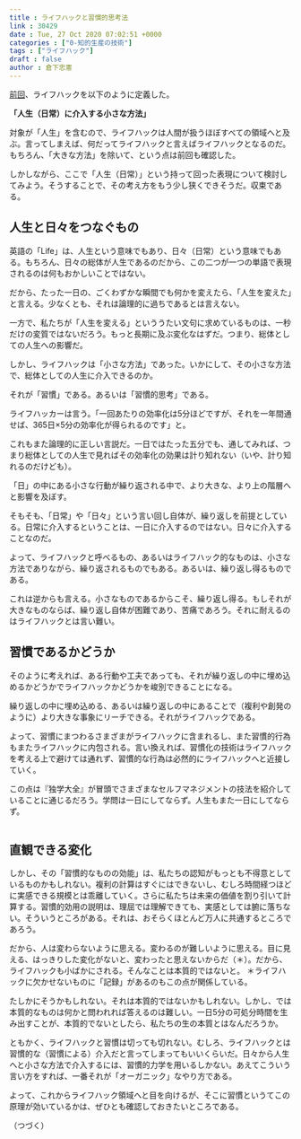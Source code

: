 ```yaml
---
title : ライフハックと習慣的思考法
link : 30429
date : Tue, 27 Oct 2020 07:02:51 +0000
categories : ["0-知的生産の技術"]
tags : ["ライフハック"]
draft : false
author : 倉下忠憲
---
```


<a href="https://rashita.net/blog/?p=30424">前回</a>、ライフハックを以下のように定義した。

<strong>「人生（日常）に介入する小さな方法」</strong>

対象が「人生」を含むので、ライフハックは人間が扱うほぼすべての領域へと及ぶ。言ってしまえば、何だってライフハックと言えばライフハックとなるのだ。もちろん、「大きな方法」を除いて、という点は前回も確認した。

しかしながら、ここで「人生（日常）」という持って回った表現について検討してみよう。そうすることで、その考え方をもう少し狭くできそうだ。収束である。

<h2>人生と日々をつなぐもの</h2>

英語の「Life」は、人生という意味でもあり、日々（日常）という意味でもある。もちろん、日々の総体が人生であるのだから、この二つが一つの単語で表現されるのは何もおかしいことではない。

だから、たった一日の、ごくわずかな瞬間でも何かを変えたら、「人生を変えた」と言える。少なくとも、それは論理的に過ちであるとは言えない。

一方で、私たちが「人生を変える」といううたい文句に求めているものは、一秒だけの変質ではないだろう。もっと長期に及ぶ変化なはずだ。つまり、総体としての人生への影響だ。

しかし、ライフハックは「小さな方法」であった。いかにして、その小さな方法で、総体としての人生に介入できるのか。

それが「習慣」である。あるいは「習慣的思考」である。

ライフハッカーは言う。「一回あたりの効率化は5分ほどですが、それを一年間通せば、365日×5分の効率化が得られるのです」と。

これもまた論理的に正しい言説だ。一日ではたった五分でも、通してみれば、つまり総体としての人生で見ればその効率化の効果は計り知れない（いや、計り知れるのだけども）。

「日」の中にある小さな行動が繰り返される中で、より大きな、より上の階層へと影響を及ぼす。

そもそも、「日常」や「日々」という言い回し自体が、繰り返しを前提としている。日常に介入するということは、一日に介入するのではない。日々に介入することなのだ。

よって、ライフハックと呼べるもの、あるいはライフハック的なものは、小さな方法でありながら、繰り返されるものでもある。あるいは、繰り返し得るものである。

これは逆からも言える。小さなものであるからこそ、繰り返し得る。もしそれが大きなものならば、繰り返し自体が困難であり、苦痛であろう。それに耐えるのはライフハックとは言い難い。

<h2>習慣であるかどうか</h2>

そのように考えれば、ある行動や工夫であっても、それが繰り返しの中に埋め込めるかどうかでライフハックかどうかを峻別できることになる。

繰り返しの中に埋め込める、あるいは繰り返しの中にあることで（複利や創発のように）より大きな事象にリーチできる。それがライフハックである。

よって、習慣にまつわるさまざまがライフハックに含まれるし、また習慣的行為もまたライフハックに内包される。言い換えれば、習慣化の技術はライフハックを考える上で避けては通れず、習慣的な行為は必然的にライフハックへと近接していく。

この点は『独学大全』が冒頭でさまざまなセルフマネジメントの技法を紹介していることに通じるだろう。学問は一日にしてならず。人生もまた一日にしてならず。

<p style="text-align: center;"><a href="http://www.amazon.co.jp/exec/obidos/ASIN/B08DR7YL5J/rashita1000-22/ref=nosim/" target="_blank" rel="noopener noreferrer" name="amazletlink"><img class="aligncenter" style="border: none;" src="https://m.media-amazon.com/images/I/513QQeMY4zL._SY346_._SY346_.jpg" alt="" /></a></p>

<h2>直観できる変化</h2>

しかし、その「習慣的なものの効能」は、私たちの認知がもっとも不得意としているものかもしれない。複利の計算はすぐにはできないし、むしろ時間経つほどに実感できる規模とは乖離していく。さらに私たちは未来の価値を割り引いて計算する。習慣的効用の説明は、理屈では理解できても、実感としては腑に落ちない。そういうところがある。それは、おそらくほとんど万人に共通するところであろう。

だから、人は変わらないように思える。変わるのが難しいように思える。目に見える、はっきりした変化がないと、変わったと思えないからだ（＊）。だから、ライフハックも小ばかにされる。そんなことは本質的ではないと。
＊ライフハックに欠かせないものに「記録」があるのもこの点が関係している。

たしかにそうかもしれない。それは本質的ではないかもしれない。しかし、では本質的なものは何かと問われれば答えるのは難しい。一日5分の可処分時間を生み出すことが、本質的でないとしたら、私たちの生の本質とはなんだろうか。

ともかく、ライフハックと習慣は切っても切れない。むしろ、ライフハックとは習慣的な（習慣による）介入だと言ってしまってもいいくらいだ。日々から人生へと小さな方法で介入するには、習慣的力学を用いるしかない。あえてこういう言い方をすれば、一番それが「オーガニック」なやり方である。

よって、これからライフハック領域へと目を向けるが、そこに習慣というてこの原理が効いているかは、ぜひとも確認しておきたいところである。

（つづく）
